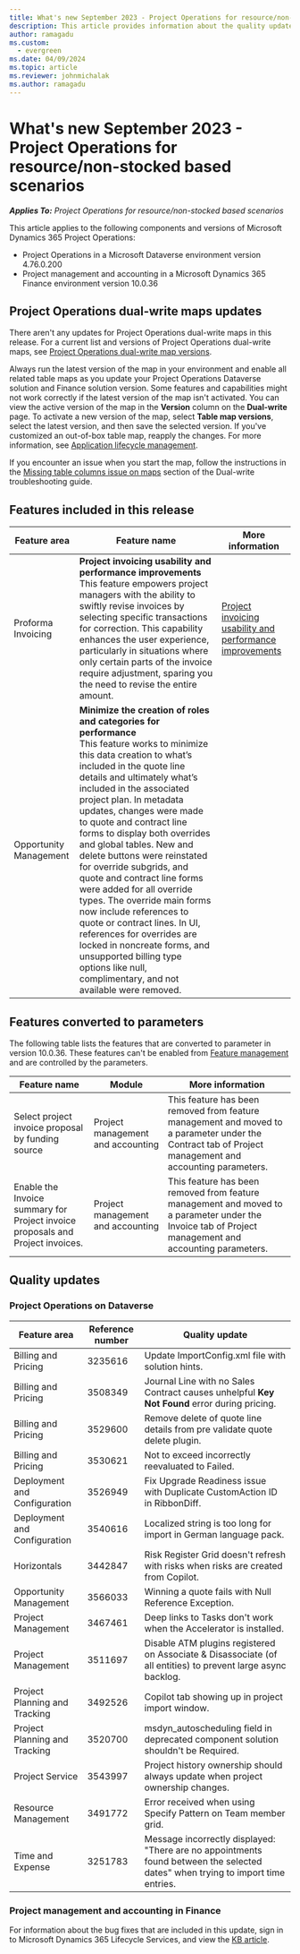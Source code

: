 ```yaml
---
title: What's new September 2023 - Project Operations for resource/non-stocked based scenarios
description: This article provides information about the quality updates that are available in the September 2023 release of Microsoft Dynamics 365 Project Operations for resource/non-stocked based scenarios.
author: ramagadu
ms.custom:
  - evergreen
ms.date: 04/09/2024
ms.topic: article
ms.reviewer: johnmichalak 
ms.author: ramagadu
---
```


# What's new September 2023 - Project Operations for resource/non-stocked based scenarios

_**Applies To:** Project Operations for resource/non-stocked based scenarios_

This article applies to the following components and versions of Microsoft Dynamics 365 Project Operations:

- Project Operations in a Microsoft Dataverse environment version 4.76.0.200
- Project management and accounting in a Microsoft Dynamics 365 Finance environment version 10.0.36

## Project Operations dual-write maps updates

There aren't any updates for Project Operations dual-write maps in this release. For a current list and versions of Project Operations dual-write maps, see [Project Operations dual-write map versions](../environment/resource-dual-write-maps.md).

Always run the latest version of the map in your environment and enable all related table maps as you update your Project Operations Dataverse solution and Finance solution version. Some features and capabilities might not work correctly if the latest version of the map isn't activated. You can view the active version of the map in the **Version** column on the **Dual-write** page. To activate a new version of the map, select **Table map versions**, select the latest version, and then save the selected version. If you've customized an out-of-box table map, reapply the changes. For more information, see [Application lifecycle management](/dynamics365/fin-ops-core/dev-itpro/data-entities/dual-write/app-lifecycle-management).

If you encounter an issue when you start the map, follow the instructions in the [Missing table columns issue on maps](/dynamics365/fin-ops-core/dev-itpro/data-entities/dual-write/dual-write-troubleshooting-finops-upgrades#missing-table-columns-issue-on-maps) section of the Dual-write troubleshooting guide.

## Features included in this release

| Feature area | Feature name | More information |
| --- | --- | --- |
|Proforma Invoicing| **Project invoicing usability and performance improvements**</br>This feature empowers project managers with the ability to swiftly revise invoices by selecting specific transactions for correction. This capability enhances the user experience, particularly in situations where only certain parts of the invoice require adjustment, sparing you the need to revise the entire amount.| [Project invoicing usability and performance improvements](/dynamics365/project-operations/proforma-invoicing/revise-project-invoices) |
|Opportunity Management| **Minimize the creation of roles and categories for performance**</br>This feature works to minimize this data creation to what’s included in the quote line details and ultimately what’s included in the associated project plan. In metadata updates, changes were made to quote and contract line forms to display both overrides and global tables. New and delete buttons were reinstated for override subgrids, and quote and contract line forms were added for all override types. The override main forms now include references to quote or contract lines. In UI, references for overrides are locked in noncreate forms, and unsupported billing type options like null, complimentary, and not available were removed.| |

## Features converted to parameters

The following table lists the features that are converted to parameter in version 10.0.36. These features can't be enabled from  [Feature management](/dynamics365/fin-ops-core/fin-ops/get-started/feature-management/feature-management-overview) and are controlled by the parameters.

| Feature name | Module | More information|
| --- | --- | --- |
|Select project invoice proposal by funding source|Project management and accounting|This feature has been removed from feature management and moved to a parameter under the Contract tab of Project management and accounting parameters.|
|Enable the Invoice summary for Project invoice proposals and Project invoices.|Project management and accounting|This feature has been removed from feature management and moved to a parameter under the Invoice tab of Project management and accounting parameters. |

## Quality updates

### Project Operations on Dataverse

| Feature area | Reference number | Quality update |
| --- | --- | --- |
|Billing and Pricing|3235616|Update ImportConfig.xml file with solution hints.|
|Billing and Pricing|3508349|Journal Line with no Sales Contract causes unhelpful **Key Not Found** error during pricing.|
|Billing and Pricing|3529600|Remove delete of quote line details from pre validate quote delete plugin.|
|Billing and Pricing|3530621|Not to exceed incorrectly reevaluated to Failed.|
|Deployment and Configuration|3526949|Fix Upgrade Readiness issue with Duplicate CustomAction ID in RibbonDiff.|
|Deployment and Configuration|3540616|Localized string is too long for import in German language pack.|
|Horizontals|3442847|Risk Register Grid doesn't refresh with risks when risks are created from Copilot.|
|Opportunity Management|3566033|Winning a quote fails with Null Reference Exception.|
|Project Management|3467461|Deep links to Tasks don't work when the Accelerator is installed.|
|Project Management|3511697|Disable ATM plugins registered on Associate & Disassociate (of all entities) to prevent large async backlog.|
|Project Planning and Tracking|3492526|Copilot tab showing up in project import window.|
|Project Planning and Tracking|3520700|msdyn_autoscheduling field in deprecated component solution shouldn't be Required.|
|Project Service|3543997|Project history ownership should always update when project ownership changes.|
|Resource Management|3491772|Error received when using Specify Pattern on Team member grid.|
|Time and Expense|3251783|Message incorrectly displayed: "There are no appointments found between the selected dates" when trying to import time entries.|

### Project management and accounting in Finance

For information about the bug fixes that are included in this update, sign in to Microsoft Dynamics 365 Lifecycle Services, and view the [KB article](https://fix.lcs.dynamics.com/Issue/Details?bugId=831854).
